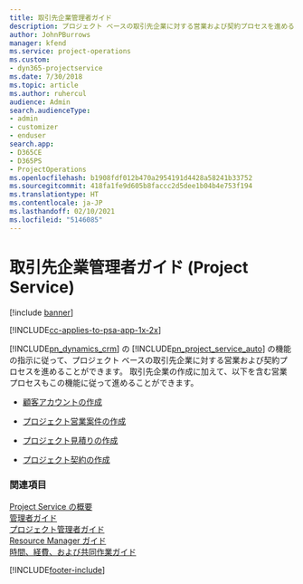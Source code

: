 ```yaml
---
title: 取引先企業管理者ガイド
description: プロジェクト ベースの取引先企業に対する営業および契約プロセスを進める Project Service の取引先企業管理者のガイド
author: JohnPBurrows
manager: kfend
ms.service: project-operations
ms.custom:
- dyn365-projectservice
ms.date: 7/30/2018
ms.topic: article
ms.author: ruhercul
audience: Admin
search.audienceType:
- admin
- customizer
- enduser
search.app:
- D365CE
- D365PS
- ProjectOperations
ms.openlocfilehash: b1908fdf012b470a2954191d4428a58241b33752
ms.sourcegitcommit: 418fa1fe9d605b8faccc2d5dee1b04b4e753f194
ms.translationtype: HT
ms.contentlocale: ja-JP
ms.lasthandoff: 02/10/2021
ms.locfileid: "5146085"
---
```

# <a name="account-manager-guide-project-service"></a>取引先企業管理者ガイド (Project Service)

[!include [banner](../includes/psa-now-project-operations.md)]

[!INCLUDE[cc-applies-to-psa-app-1x-2x](../includes/cc-applies-to-psa-app-1x-2x.md)]

[!INCLUDE[pn_dynamics_crm](../includes/pn-dynamics-crm.md)] の [!INCLUDE[pn_project_service_auto](../includes/pn-project-service-auto.md)] の機能の指示に従って、プロジェクト ベースの取引先企業に対する営業および契約プロセスを進めることができます。 取引先企業の作成に加えて、以下を含む営業プロセスもこの機能に従って進めることができます。  
  
-   [顧客アカウントの作成](../psa/create-customer-account.md)  
  
-   [プロジェクト営業案件の作成](../psa/create-project-opportunity.md)  
  
-   [プロジェクト見積りの作成](../psa/create-project-quote.md)  
  
-   [プロジェクト契約の作成](../psa/create-project-contract.md)  
  
  
### <a name="see-also"></a>関連項目  
 [Project Service の概要](../psa/overview.md)   
 [管理者ガイド](../psa/admin-guide.md)   
 [プロジェクト管理者ガイド](../psa/project-manager-guide.md)   
 [Resource Manager ガイド](../psa/resource-manager-guide.md)   
 [時間、経費、および共同作業ガイド](../psa/time-expense-collaboration-guide.md)


[!INCLUDE[footer-include](../includes/footer-banner.md)]